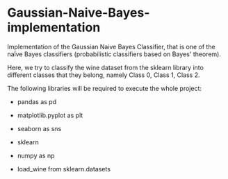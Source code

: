 # Gaussian-Naive-Bayes-implementation
Implementation of the Gaussian Naive Bayes Classifier, that is one of the naïve Bayes classifiers (probabilistic classifiers based on Bayes' theorem).

Here, we try to classify the wine dataset from the sklearn library into different classes that they belong, namely Class 0, Class 1, Class 2.

The following libraries will be required to execute the whole project:

- pandas as pd

- matplotlib.pyplot as plt

- seaborn as sns

- sklearn

- numpy as np

- load_wine from sklearn.datasets 
